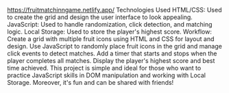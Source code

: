 https://fruitmatchinngame.netlify.app/
Technologies Used
HTML/CSS: Used to create the grid and design the user interface to look appealing.
JavaScript: Used to handle randomization, click detection, and matching logic.
Local Storage: Used to store the player's highest score.
Workflow:
Create a grid with multiple fruit icons using HTML and CSS for layout and design.
Use JavaScript to randomly place fruit icons in the grid and manage click events to detect matches.
Add a timer that starts and stops when the player completes all matches.
Display the player's highest score and best time achieved.
This project is simple and ideal for those who want to practice JavaScript skills in DOM manipulation and working with Local Storage. Moreover, it's fun and can be shared with friends!
